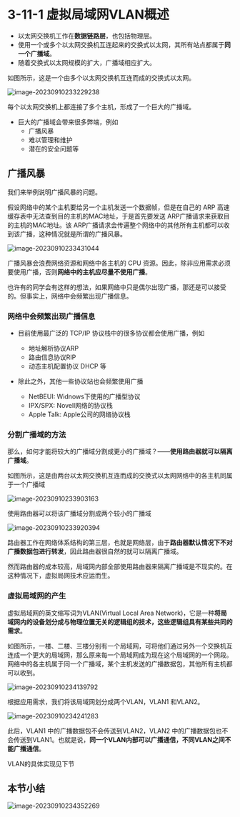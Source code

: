 # 3-11-1 虚拟局域网VLAN概述

- 以太网交换机工作在**数据链路层**，也包括物理层。
- 使用一个或多个以太网交换机互连起来的交换式以太网，其所有站点都属于**同一个广播域**。
- 随着交换式以太网规模的扩大，广播域相应扩大。

如图所示，这是一个由多个以太网交换机互连而成的交换式以太网。

![image-20230910233229238](https://img.yatjay.top/md/image-20230910233229238.png)

每个以太网交换机上都连接了多个主机，形成了一个巨大的广播域。

- 巨大的广播域会带来很多弊端，例如
  - 广播风暴
  - 难以管理和维护
  - 潜在的安全问题等

## 广播风暴

我们来举例说明广播风暴的问题。

假设网络中的某个主机要给另一个主机发送一个数据帧，但是在自己的 ARP 高速缓存表中无法查到目的主机的MAC地址，于是首先要发送 ARP广播请求来获取目的主机的MAC地址。该 ARP广播请求会传遍整个网络中的其他所有主机都可以收到该广播，这种情况就是所谓的广播风暴。

![image-20230910233431044](https://img.yatjay.top/md/image-20230910233431044.png)

广播风暴会浪费网络资源和网络中各主机的 CPU 资源。因此，除非应用需求必须要使用广播，否则**网络中的主机应尽量不使用广播**。

也许有的同学会有这样的想法，如果网络中只是偶尔出现广播，那还是可以接受的。但事实上，网络中会频繁出现广播信息。

### 网络中会频繁出现广播信息

- 目前使用最广泛的 TCP/IP 协议栈中的很多协议都会使用广播，例如
  - 地址解析协议ARP
  - 路由信息协议RIP
  - 动态主机配置协议 DHCP 等

- 除此之外，其他一些协议站也会频繁使用广播
  - NetBEUI: Widnows下使用的广播型协议
  - IPX/SPX: Novell网络的协议栈
  - Apple Talk: Apple公司的网络协议栈

### 分割广播域的方法

那么，如何才能将较大的广播域分割成更小的广播域？——**使用路由器就可以隔离广播域**。

如图所示，这是由两台以太网交换机互连而成的交换式以太网网络中的各主机同属于一个广播域

![image-20230910233903163](https://img.yatjay.top/md/image-20230910233903163.png)

使用路由器可以将该广播域分割成两个较小的广播域

 ![image-20230910233920394](https://img.yatjay.top/md/image-20230910233920394.png)

路由器工作在网络体系结构的第三层，也就是网络层，由于**路由器默认情况下不对广播数据包进行转发**，因此路由器很自然的就可以隔离广播域。

然而路由器的成本较高，局域网内部全部使用路由器来隔离广播域是不现实的。在这种情况下，虚拟局网技术应运而生。

### 虚拟局域网的产生

虚拟局域网的英文缩写词为VLAN(Virtual Local Area Network)，它是一种**将局域网内的设备划分成与物理位置无关的逻辑组的技术，这些逻辑组具有某些共同的需求**。

如图所示，一楼、二楼、三楼分别有一个局域网，可将他们通过另外一个交换机互连成一个更大的局域网，那么原来每一个局域网成为现在这个局域网的一个网段。网络中的各主机属于同一个广播域，某个主机发送的广播数据包，其他所有主机都可以收到。

![image-20230910234139792](https://img.yatjay.top/md/image-20230910234139792.png)

根据应用需求，我们将该局域网划分成两个VLAN，VLAN1 和VLAN2。

![image-20230910234241283](https://img.yatjay.top/md/image-20230910234241283.png)

此后，VLAN1 中的广播数据包不会传送到VLAN2，VLAN2 中的广播数据包也不会传送到VLAN1。也就是说，**同一个VLAN内部可以广播通信，不同VLAN之间不能广播通信**。

VLAN的具体实现见下节

## 本节小结

![image-20230910234352269](https://img.yatjay.top/md/image-20230910234352269.png)